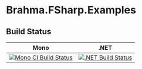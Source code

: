 # Brahma.FSharp.Examples

## Build Status

Mono | .NET
---- | ----
[![Mono CI Build Status](https://img.shields.io/travis/SusaninaJulia/Brahma.FSharp.Examples/master.svg)](https://travis-ci.org/SusaninaJulia/Brahma.FSharp.Examples) | [![.NET Build Status](https://img.shields.io/appveyor/ci/SusaninaJulia/brahma-fsharp-examples/master.svg)](https://ci.appveyor.com/project/SusaninaJulia/brahma-fsharp-examples)